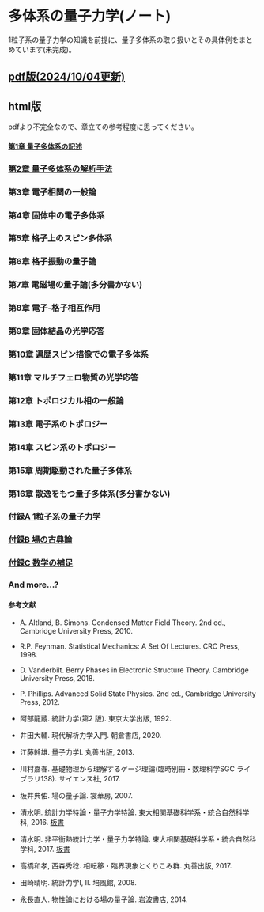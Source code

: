 # 多体系の量子力学(ノート)
1粒子系の量子力学の知識を前提に、量子多体系の取り扱いとその具体例をまとめています(未完成)。

## [pdf版(2024/10/04更新)](https://pr440.github.io/manybody-qm/manybody-qm.pdf)

## html版
pdfより不完全なので、章立ての参考程度に思ってください。

#### [第1章 量子多体系の記述](https://pr440.github.io/manybody-qm/Chap1)

### [第2章 量子多体系の解析手法](https://pr440.github.io/manybody-qm/Chap2)

### 第3章 電子相関の一般論

### 第4章 固体中の電子多体系

### 第5章 格子上のスピン多体系

### 第6章 格子振動の量子論

### 第7章 電磁場の量子論(多分書かない)

### 第8章 電子-格子相互作用

### 第9章 固体結晶の光学応答

### 第10章 遍歴スピン描像での電子多体系

### 第11章 マルチフェロ物質の光学応答

### 第12章 トポロジカル相の一般論

### 第13章 電子系のトポロジー

### 第14章 スピン系のトポロジー

### 第15章 周期駆動された量子多体系

### 第16章 散逸をもつ量子多体系(多分書かない)

### [付録A 1粒子系の量子力学](https://pr440.github.io/manybody-qm/ApdxA)

### [付録B 場の古典論](https://pr440.github.io/manybody-qm/ApdxB)

### [付録C 数学の補足](https://pr440.github.io/manybody-qm/ApdxC)

### And more...?

#### 参考文献
* A. Altland, B. Simons. Condensed Matter Field Theory. 2nd ed., Cambridge University Press, 2010.

* R.P. Feynman. Statistical Mechanics: A Set Of Lectures. CRC Press, 1998.

* D. Vanderbilt. Berry Phases in Electronic Structure Theory. Cambridge University Press, 2018.

* P. Phillips. Advanced Solid State Physics. 2nd ed., Cambridge University Press, 2012.

* 阿部龍蔵. 統計力学(第2 版). 東京大学出版, 1992.

* 井田大輔. 現代解析力学入門. 朝倉書店, 2020.

* 江藤幹雄. 量子力学Ⅰ. 丸善出版, 2013.

* 川村嘉春. 基礎物理から理解するゲージ理論(臨時別冊・数理科学SGC ライブラリ138). サイエンス社, 2017.

* 坂井典佑. 場の量子論. 裳華房, 2007.

* 清水明. 統計力学特論・量子力学特論. 東大相関基礎科学系・統合自然科学科, 2016. [板書](https://as2.c.u-tokyo.ac.jp/lecture_note/qsm2016/)

* 清水明. 非平衡熱統計力学・量子力学特論. 東大相関基礎科学系・統合自然科学科, 2017. [板書](https://as2.c.u-tokyo.ac.jp/lecture_note/noneq2017/)

* 高橋和孝, 西森秀稔. 相転移・臨界現象とくりこみ群. 丸善出版, 2017.

* 田崎晴明. 統計力学Ⅰ, Ⅱ. 培風館, 2008.

* 永長直人. 物性論における場の量子論. 岩波書店, 2014.